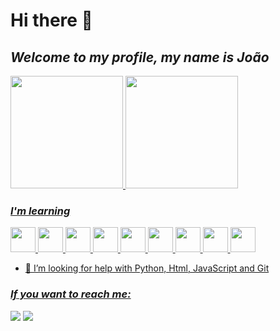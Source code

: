 # Hi there 👋
## *Welcome to my profile, my name is João*



<div>
<a href="https://github.com/johnes-v1">
<img height="180em" src="https://github-readme-stats.vercel.app/api/top-langs/?username=johnes-v1&layout=compact&langs_count=7&theme=dracula"/>
<img height="180em" src="https://github-readme-stats.vercel.app/api?username=johnes-v1&show_icons=true&theme=dracula&include_all_commits=true&count_private=true"/>
</div>
          


### *I'm learning*

<img src="https://cdn.jsdelivr.net/gh/devicons/devicon/icons/css3/css3-original.svg" width='40' height='40'/> <img src="https://cdn.jsdelivr.net/gh/devicons/devicon/icons/html5/html5-original.svg" width='40' height='40'/> <img src="https://cdn.jsdelivr.net/gh/devicons/devicon/icons/git/git-original.svg" width='40' height='40'/> <img src="https://cdn.jsdelivr.net/gh/devicons/devicon/icons/github/github-original.svg" width='40' height='40'/> <img src="https://cdn.jsdelivr.net/gh/devicons/devicon/icons/python/python-original.svg" weidth='40' height='40'/> <img src="https://cdn.jsdelivr.net/gh/devicons/devicon@latest/icons/mysql/mysql-plain-wordmark.svg" width='40' height ='40' /> <img src="https://cdn.jsdelivr.net/gh/devicons/devicon@latest/icons/vuejs/vuejs-original-wordmark.svg" width='40' height ='40'/> <img src="https://cdn.jsdelivr.net/gh/devicons/devicon@latest/icons/bootstrap/bootstrap-plain-wordmark.svg" width='40' height ='40'/>  <img src="https://cdn.jsdelivr.net/gh/devicons/devicon@latest/icons/javascript/javascript-plain.svg" width='40' height ='40'/>
          
          
          
          
          
          
          
          

- 🤔 I’m looking for help with Python, Html, JavaScript and Git


### *If you want to reach me:*

<a href="https://instagram.com/johnes_v1" target="_blank"><img src="https://img.shields.io/badge/-Instagram-%23E4405F?style=for-the-badge&logo=instagram&logoColor=white" target="_blank"></a> <a href = "mailto:jovithor70@gmail.com"><img src="https://img.shields.io/badge/Gmail-D14836?style=for-the-badge&logo=gmail&logoColor=white" target="_blank"></a>


